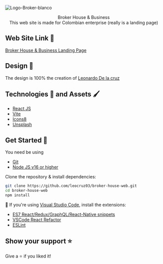 ![Logo-Broker-blanco](https://user-images.githubusercontent.com/93545076/172902302-d61157e9-ace8-4b79-9753-04ae8a9e1397.png)

<div align="center">
  Broker House & Business
  <br />
  This web site is made for Colombian enterprise (really is a landing page)
</div>

## Web Site Link 🤑

[Broker House & Business Landing Page](https://landing-broker-house.netlify.app/)

## Design 🎨

The design is 100% the creation of [Leonardo De la cruz](https://www.instagram.com/delcruz_/)

## Technologies 🦾 and Assets 🖌️

- [React JS](https://reactjs.org/)
- [Vite](https://vitejs.dev/)
- [Icons8](https://icons8.com/)
- [Unsplash](https://unsplash.com/es)

## Get Started 🚀

You need be using

- [Git](https://git-scm.com/downloads)
- [Node JS v16 or higher](https://nodejs.org/es/download/)

Clone the repository & install dependencies:

```bash
git clone https://github.com/leocruz03/broker-house-web.git
cd broker-house-web
npm install
```

📢 If you're using [Visual Studio Code](https://code.visualstudio.com/), install the extensions:
- [ES7 React/Redux/GraphQL/React-Native snippets](https://marketplace.visualstudio.com/items?itemName=dsznajder.es7-react-js-snippets)
- [VSCode React Refactor](https://marketplace.visualstudio.com/items?itemName=planbcoding.vscode-react-refactor)
- [ESLint](https://marketplace.visualstudio.com/items?itemName=dbaeumer.vscode-eslint)

## Show your support ⭐️

Give a ⭐️ if you liked it!
